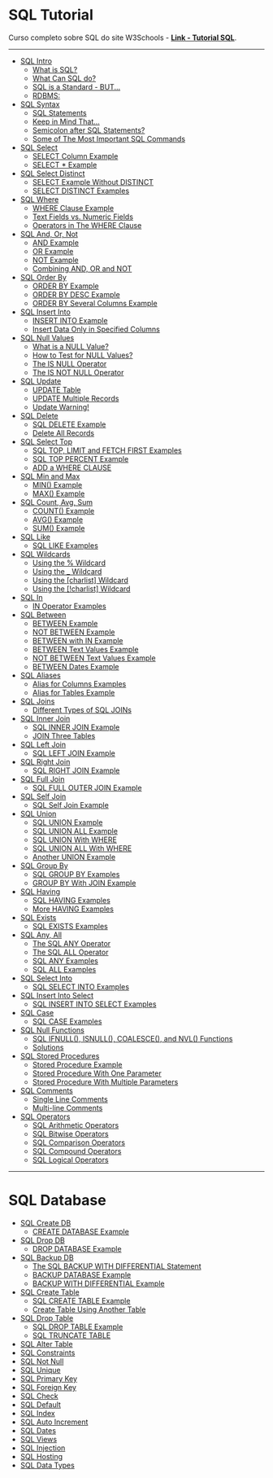 # SQL Tutorial

Curso completo sobre SQL do site W3Schools - [**Link - Tutorial SQL**](https://www.w3schools.com/sql/default.asp).

---

- [SQL Intro](./content/tutorial/README.md/#sql-intro)
    - [What is SQL?](./content/tutorial/README.md/#o-que-é-sql)
    - [What Can SQL do?](./content/tutorial/README.md/#o-que-o-sql-pode-fazer)
    - [SQL is a Standard - BUT...](./content/tutorial/README.md/#sql-é-um-padrão---mas)
    - [RDBMS:](./content/tutorial/README.md/#rdbms)
- [SQL Syntax](./content/tutorial/README.md/#sql-syntax)
    - [SQL Statements](./content/tutorial/README.md/#instruções-sql)
    - [Keep in Mind That...](./content/tutorial/README.md/#tenha-em-mente-que)
    - [Semicolon after SQL Statements?](./content/tutorial/README.md/#ponto-e-vírgula-após-instruções-sql)
    - [Some of The Most Important SQL Commands](./content/tutorial/README.md/#alguns-dos-comandos-sql-mais-importantes)
- [SQL Select](./content/tutorial/README.md/#sql-select)
    - [SELECT Column Example](./content/tutorial/README.md/#exemplo-de-coluna-select)
    - [SELECT * Example](./content/tutorial/README.md/#select--exemplo)
- [SQL Select Distinct](./content/tutorial/README.md/#sql-select-distinct)
    - [SELECT Example Without DISTINCT](./content/tutorial/README.md/#exemplo-de-select-sem-distinct)
    - [SELECT DISTINCT Examples](./content/tutorial/README.md/#exemplos-de-select-distinct)
- [SQL Where](./content/tutorial/README.md/#sql-where)
    - [WHERE Clause Example](./content/tutorial/README.md/#exemplo-de-cláusula-where)
    - [Text Fields vs. Numeric Fields](./content/tutorial/README.md/#campos-de-texto-vs-campos-numéricos)
    - [Operators in The WHERE Clause](./content/tutorial/README.md/#operadores-na-cláusula-where)
- [SQL And, Or, Not](./content/tutorial/README.md/#sql-and-or-not)
    - [AND Example](./content/tutorial/README.md/#exemplo-and)
    - [OR Example](./content/tutorial/README.md/#exemplo-or)
    - [NOT Example](./content/tutorial/README.md/#exemplo-not)
    - [Combining AND, OR and NOT](./content/tutorial/README.md/#combinando-and-or-e-not)
- [SQL Order By](./content/tutorial/README.md/#sql-order-by)
    - [ORDER BY Example](./content/tutorial/README.md/#exemplo-order-by)
    - [ORDER BY DESC Example](./content/tutorial/README.md/#exemplo-order-by-desc)
    - [ORDER BY Several Columns Example](./content/tutorial/README.md/#exemplo-order-by-várias-colunas)
- [SQL Insert Into](./content/tutorial/README.md/#sql-insert-into)
    - [INSERT INTO Example](./content/tutorial/README.md/#exemplo-insert-into)
    - [Insert Data Only in Specified Columns](./content/tutorial/README.md/#inserir-dados-apenas-nas-colunas-especificadas)
- [SQL Null Values](./content/tutorial/README.md/#sql-null-values)
    - [What is a NULL Value?](./content/tutorial/README.md/#o-que-é-um-valor-null)
    - [How to Test for NULL Values?](./content/tutorial/README.md/#como-testar-valores-null)
    - [The IS NULL Operator](./content/tutorial/README.md/#o-operador-is-null)
    - [The IS NOT NULL Operator](./content/tutorial/README.md/#o-operador-is-not-null)
- [SQL Update](./content/tutorial/README.md/#sql-update)
    - [UPDATE Table](./content/tutorial/README.md/#tabela-update)
    - [UPDATE Multiple Records](./content/tutorial/README.md/#múltiplos-registros-update)
    - [Update Warning!](./content/tutorial/README.md/#aviso-de-update)
- [SQL Delete](./content/tutorial/README.md/#sql-delete)
    - [SQL DELETE Example](./content/tutorial/README.md/#exemplo-sql-delete)
    - [Delete All Records](./content/tutorial/README.md/#excluir-todos-os-registros)
- [SQL Select Top](./content/tutorial/README.md/#sql-select-top)
    - [SQL TOP, LIMIT and FETCH FIRST Examples](./content/tutorial/README.md/#exemplos-sql-top-limit-e-fetch-first)
    - [SQL TOP PERCENT Example](./content/tutorial/README.md/#exemplo-sql-top-percent)
    - [ADD a WHERE CLAUSE](./content/tutorial/README.md/#adicione-uma-cláusula-where)
- [SQL Min and Max](./content/tutorial/README.md/#sql-min-and-max)
    - [MIN() Example](./content/tutorial/README.md/#exemplo-min)
    - [MAX() Example](./content/tutorial/README.md/#exemplo-max)
- [SQL Count, Avg, Sum](./content/tutorial/README.md/#sql-count-avg-sum)
    - [COUNT() Example](./content/tutorial/README.md/#exemplo-count)
    - [AVG() Example](./content/tutorial/README.md/#exemplo-avg)
    - [SUM() Example](./content/tutorial/README.md/#exemplo-sum)
- [SQL Like](./content/tutorial/README.md/#sql-like)
    - [SQL LIKE Examples](./content/tutorial/README.md/#exemplos-de-sql-like)
- [SQL Wildcards](./content/tutorial/README.md/#sql-wildcards)
    - [Using the % Wildcard](./content/tutorial/README.md/#usando-o-curinga)
    - [Using the _ Wildcard](./content/tutorial/README.md/#usando-o-curinga-_)
    - [Using the [charlist] Wildcard](./content/tutorial/README.md/#usando-o-curinga-charlist)
    - [Using the [!charlist] Wildcard](./content/tutorial/README.md/#usando-o-curinga-charlist-1)
- [SQL In](./content/tutorial/README.md/#sql-in)
    - [IN Operator Examples](./content/tutorial/README.md/#exemplos-do-operador-in)
- [SQL Between](./content/tutorial/README.md/#sql-between)
    - [BETWEEN Example](./content/tutorial/README.md/#exemplo-between)
    - [NOT BETWEEN Example](./content/tutorial/README.md/#exemplo-not-between)
    - [BETWEEN with IN Example](./content/tutorial/README.md/#exemplo-between-com-in)
    - [BETWEEN Text Values Example](./content/tutorial/README.md/#exemplo-between-com-valores-textuais)
    - [NOT BETWEEN Text Values Example](./content/tutorial/README.md/#exemplo-not-between-com-valores-textuais)
    - [BETWEEN Dates Example](./content/tutorial/README.md/#exemplo-between-com-datas)
- [SQL Aliases](./content/tutorial/README.md/#sql-aliases)
    - [Alias for Columns Examples](./content/tutorial/README.md/#exemplos-de-colunas-com-alias)
    - [Alias for Tables Example](./content/tutorial/README.md/#exemplos-de-tabelas-com-alias)
- [SQL Joins](./content/tutorial/README.md/#sql-joins)
    - [Different Types of SQL JOINs](./content/tutorial/README.md/#diferentes-tipos-de-sql-joins)
- [SQL Inner Join](./content/tutorial/README.md/#sql-inner-join)
    - [SQL INNER JOIN Example](./content/tutorial/README.md/#exemplo-sql-inner-join)
    - [JOIN Three Tables](./content/tutorial/README.md/#join-três-tabelas)
- [SQL Left Join](./content/tutorial/README.md/#sql-left-join)
    - [SQL LEFT JOIN Example](./content/tutorial/README.md/#exemplo-sql-left-join)
- [SQL Right Join](./content/tutorial/README.md/#sql-right-join)
    - [SQL RIGHT JOIN Example](./content/tutorial/README.md/#exemplo-sql-right-join)
- [SQL Full Join](./content/tutorial/README.md/#sql-full-join)
    - [SQL FULL OUTER JOIN Example](./content/tutorial/README.md/#exemplo-sql-full-outer-join)
- [SQL Self Join](./content/tutorial/README.md/#sql-self-join)
    - [SQL Self Join Example](./content/tutorial/README.md/#exemplo-sql-self-join)
- [SQL Union](./content/tutorial/README.md/#sql-union)
    - [SQL UNION Example](./content/tutorial/README.md/#exemplo-sql-union)
    - [SQL UNION ALL Example](./content/tutorial/README.md/#exemplo-sql-union-all)
    - [SQL UNION With WHERE](./content/tutorial/README.md/#sql-union-com-where)
    - [SQL UNION ALL With WHERE](./content/tutorial/README.md/#sql-union-all-com-where)
    - [Another UNION Example](./content/tutorial/README.md/#outro-exemplo-union)
- [SQL Group By](./content/tutorial/README.md/#sql-group-by)
    - [SQL GROUP BY Examples](./content/tutorial/README.md/#exemplos-sql-group-by)
    - [GROUP BY With JOIN Example](./content/tutorial/README.md/#exemplo-group-by-com-join)
- [SQL Having](./content/tutorial/README.md/#sql-having)
    - [SQL HAVING Examples](./content/tutorial/README.md/#exemplos-sql-having)
    - [More HAVING Examples](./content/tutorial/README.md/#mais-exemplos-de-having)
- [SQL Exists](./content/tutorial/README.md/#sql-exists)
    - [SQL EXISTS Examples](./content/tutorial/README.md/#exemplos-sql-exists)
- [SQL Any, All](./content/tutorial/README.md/#sql-any-all)
    - [The SQL ANY Operator](./content/tutorial/README.md/#o-operador-sql-any)
    - [The SQL ALL Operator](./content/tutorial/README.md/#o-operador-sql-all)
    - [SQL ANY Examples](./content/tutorial/README.md/#exemplos-sql-any)
    - [SQL ALL Examples](./content/tutorial/README.md/#exemplos-sql-all)
- [SQL Select Into](./content/tutorial/README.md/#sql-select-into)
    - [SQL SELECT INTO Examples](./content/tutorial/README.md/#exemplos-sql-select-into)
- [SQL Insert Into Select](./content/tutorial/README.md/#sql-insert-into-select)
    - [SQL INSERT INTO SELECT Examples](./content/tutorial/README.md/#exemplos-sql-insert-into-select)
- [SQL Case](./content/tutorial/README.md/#sql-case)
    - [SQL CASE Examples](./content/tutorial/README.md/#exemplos-sql-case)
- [SQL Null Functions](./content/tutorial/README.md/#sql-null-functions)
    - [SQL IFNULL(), ISNULL(), COALESCE(), and NVL() Functions](./content/tutorial/README.md/#funções-sql-ifnull-isnull-coalesce-e-nvl)
    - [Solutions](./content/tutorial/README.md/#soluções)
- [SQL Stored Procedures](./content/tutorial/README.md/#sql-stored-procedures)
    - [Stored Procedure Example](./content/tutorial/README.md/#exemplo-stored-procedure)
    - [Stored Procedure With One Parameter](./content/tutorial/README.md/#stored-procedure-com-um-parâmetro)
    - [Stored Procedure With Multiple Parameters](./content/tutorial/README.md/#stored-procedure-com-vários-parâmetros)
- [SQL Comments](./content/tutorial/README.md/#sql-comments)
    - [Single Line Comments](./content/tutorial/README.md/#comentários-de-linha-única)
    - [Multi-line Comments](./content/tutorial/README.md/#comentários-de-várias-linhas)
- [SQL Operators](./content/tutorial/README.md/#sql-operators)
    - [SQL Arithmetic Operators](./content/tutorial/README.md/#operadores-aritméticos-sql)
    - [SQL Bitwise Operators](./content/tutorial/README.md/#operadores-bit-a-bit-do-sql)
    - [SQL Comparison Operators](./content/tutorial/README.md/#operadores-de-comparação-sql)
    - [SQL Compound Operators](./content/tutorial/README.md/#operadores-compostos-sql)
    - [SQL Logical Operators](./content/tutorial/README.md/#operadores-lógicos-sql)

---

# SQL Database

- [SQL Create DB](./content/database/README.md/#sql-create-db)
    - [CREATE DATABASE Example](./content/database/README.md/#exemplo-create-database)
- [SQL Drop DB](./content/database/README.md/#sql-drop-db)
    - [DROP DATABASE Example](./content/database/README.md/#exemplo-drop-database)
- [SQL Backup DB](./content/database/README.md/#sql-backup-db)
    - [The SQL BACKUP WITH DIFFERENTIAL Statement](./content/database/README.md/#a-instrução-sql-backup-with-differential)
    - [BACKUP DATABASE Example](./content/database/README.md/#exemplo-backup-database)
    - [BACKUP WITH DIFFERENTIAL Example](./content/database/README.md/#exemplo-backup-with-differential)
- [SQL Create Table](./content/database/README.md/#sql-create-table)
    - [SQL CREATE TABLE Example](./content/database/README.md/#exemplo-sql-create-table)
    - [Create Table Using Another Table](./content/database/README.md/#criar-tabela-usando-outra-tabela)
- [SQL Drop Table](./content/database/README.md/#sql-drop-table)
    - [SQL DROP TABLE Example](./content/database/README.md/#exemplo-sql-drop-table)
    - [SQL TRUNCATE TABLE](./content/database/README.md/#sql-truncate-table)
- [SQL Alter Table]()
- [SQL Constraints]()
- [SQL Not Null]()
- [SQL Unique]()
- [SQL Primary Key]()
- [SQL Foreign Key]()
- [SQL Check]()
- [SQL Default]()
- [SQL Index]()
- [SQL Auto Increment]()
- [SQL Dates]()
- [SQL Views]()
- [SQL Injection]()
- [SQL Hosting]()
- [SQL Data Types]()

